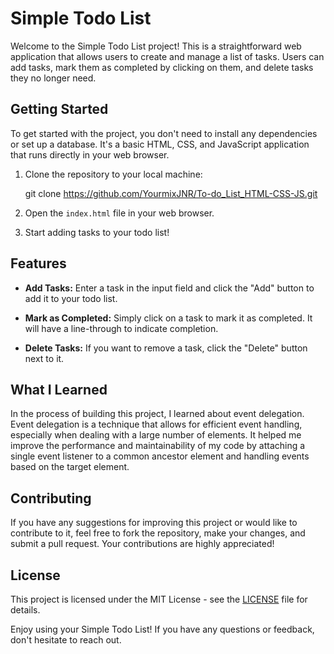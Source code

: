# Simple Todo List

Welcome to the Simple Todo List project! This is a straightforward web application that allows users to create and manage a list of tasks. Users can add tasks, mark them as completed by clicking on them, and delete tasks they no longer need.

## Getting Started

To get started with the project, you don't need to install any dependencies or set up a database. It's a basic HTML, CSS, and JavaScript application that runs directly in your web browser.

1. Clone the repository to your local machine:

   git clone https://github.com/YourmixJNR/To-do_List_HTML-CSS-JS.git

2. Open the `index.html` file in your web browser.

3. Start adding tasks to your todo list!

## Features

- **Add Tasks:** Enter a task in the input field and click the "Add" button to add it to your todo list.

- **Mark as Completed:** Simply click on a task to mark it as completed. It will have a line-through to indicate completion.

- **Delete Tasks:** If you want to remove a task, click the "Delete" button next to it.

## What I Learned

In the process of building this project, I learned about event delegation. Event delegation is a technique that allows for efficient event handling, especially when dealing with a large number of elements. It helped me improve the performance and maintainability of my code by attaching a single event listener to a common ancestor element and handling events based on the target element.

## Contributing

If you have any suggestions for improving this project or would like to contribute to it, feel free to fork the repository, make your changes, and submit a pull request. Your contributions are highly appreciated!

## License

This project is licensed under the MIT License - see the [LICENSE](https://opensource.org/licenses/MIT) file for details.

Enjoy using your Simple Todo List! If you have any questions or feedback, don't hesitate to reach out.
